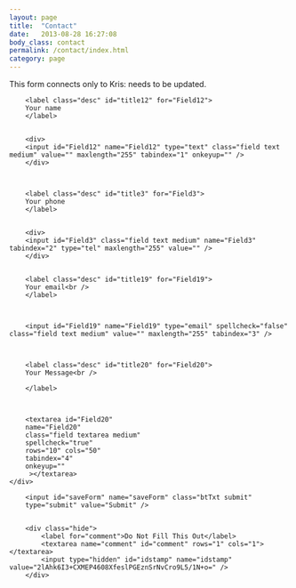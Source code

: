 ```yaml
---
layout: page
title:  "Contact"
date:   2013-08-28 16:27:08
body_class: contact
permalink: /contact/index.html
category: page
---
```




This form connects only to Kris: needs to be updated.


<!-- JavaScript -->
<script src="scripts/wufoo.js"></script>


<form id="form2" name="form2" class="wufoo topLabel page" accept-charset="UTF-8" autocomplete="off" enctype="multipart/form-data" method="post" novalidate
      action="https://wrongcards.wufoo.com/forms/m794azv1ltyfxq/#public">
  
<div class="row">
	<div class="two-thirds">
		
		<label class="desc" id="title12" for="Field12">
		Your name
		</label>
		

		<div>
		<input id="Field12" name="Field12" type="text" class="field text medium" value="" maxlength="255" tabindex="1" onkeyup="" />
		</div>


		
		<label class="desc" id="title3" for="Field3">
		Your phone
		</label>
		

		<div>
		<input id="Field3" class="field text medium" name="Field3" tabindex="2" type="tel" maxlength="255" value="" /> 
		</div>

		
		<label class="desc" id="title19" for="Field19">
		Your email<br />
		</label>
		


		<input id="Field19" name="Field19" type="email" spellcheck="false" class="field text medium" value="" maxlength="255" tabindex="3" /> 


		
		<label class="desc" id="title20" for="Field20">
		Your Message<br />

		</label>
		


		<textarea id="Field20" 
		name="Field20" 
		class="field textarea medium" 
		spellcheck="true" 
		rows="10" cols="50" 
		tabindex="4" 
		onkeyup=""
		 ></textarea>
	</div>
</div>


	    <input id="saveForm" name="saveForm" class="btTxt submit" 
	    type="submit" value="Submit" />


		<div class="hide">
			<label for="comment">Do Not Fill This Out</label>
			<textarea name="comment" id="comment" rows="1" cols="1"></textarea>
			<input type="hidden" id="idstamp" name="idstamp" value="2lAhk6I3+CXMEP4608XfeslPGEznSrNvCro9L5/1N+o=" />
		</div>



</form> 



